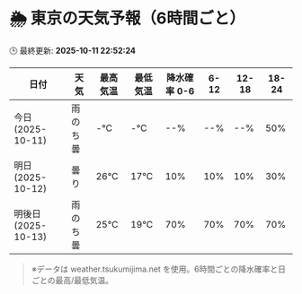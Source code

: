 # 🌦️ 東京の天気予報（6時間ごと）

🕒 最終更新: **2025-10-11 22:52:24**

| 日付 | 天気 | 最高気温 | 最低気温 | 降水確率 0-6 | 6-12 | 12-18 | 18-24 |
|------|------|----------|----------|------------|------|------|------|
| 今日 (2025-10-11) | 雨のち曇 | -℃ | -℃ | --% | --% | --% | 50% |
| 明日 (2025-10-12) | 曇り | 26℃ | 17℃ | 10% | 10% | 10% | 30% |
| 明後日 (2025-10-13) | 雨のち曇 | 25℃ | 19℃ | 70% | 70% | 70% | 70% |

> ※データは weather.tsukumijima.net を使用。6時間ごとの降水確率と日ごとの最高/最低気温。